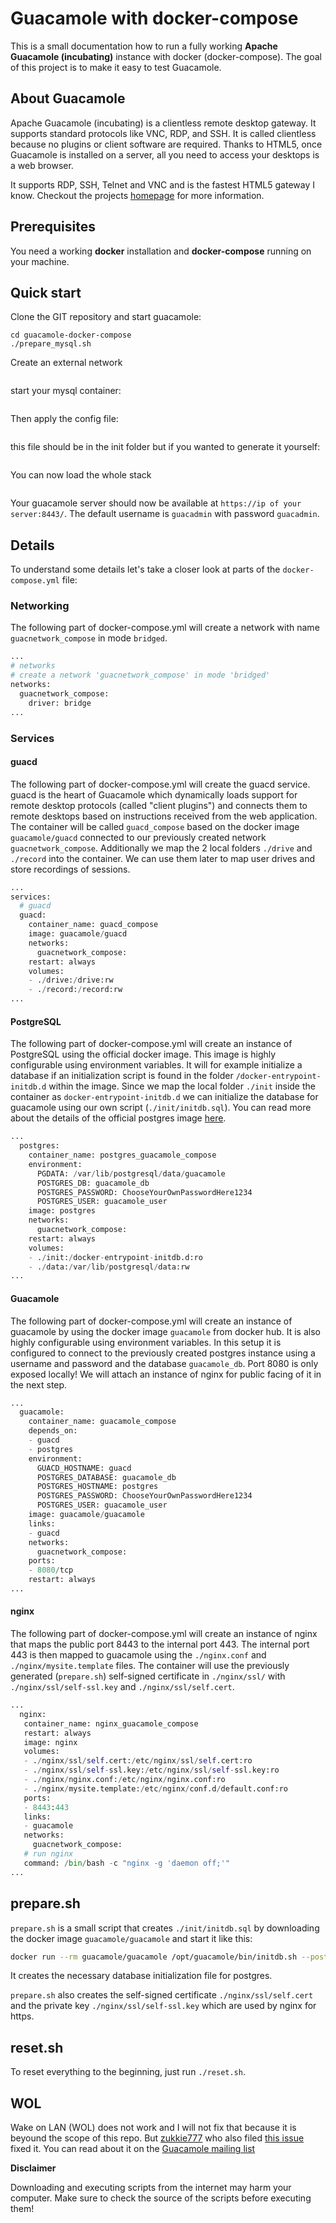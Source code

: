 # Guacamole with docker-compose
This is a small documentation how to run a fully working **Apache Guacamole (incubating)** instance with docker (docker-compose). The goal of this project is to make it easy to test Guacamole.

## About Guacamole
Apache Guacamole (incubating) is a clientless remote desktop gateway. It supports standard protocols like VNC, RDP, and SSH. It is called clientless because no plugins or client software are required. Thanks to HTML5, once Guacamole is installed on a server, all you need to access your desktops is a web browser.

It supports RDP, SSH, Telnet and VNC and is the fastest HTML5 gateway I know. Checkout the projects [homepage](https://guacamole.incubator.apache.org/) for more information.

## Prerequisites
You need a working **docker** installation and **docker-compose** running on your machine.

## Quick start
Clone the GIT repository and start guacamole:


```git clone "https://github.com/youda313/guacamole-docker-compose"
cd guacamole-docker-compose
./prepare_mysql.sh
```

Create an external network 
```docker network create internal_labs || true
```

start your mysql container:
```docker-compose -f docker-compose.yml start mysql
```
Then apply the config file: 
```mysql -u root guacamole_db -p < initdb.sql
```

this file should be in the init folder but if you wanted to generate it yourself:
```docker run --rm guacamole/guacamole /opt/guacamole/bin/initdb.sh --mysql > initdb.sql
```


You can now load the whole stack
```docker-compose up -d
```


Your guacamole server should now be available at `https://ip of your server:8443/`. The default username is `guacadmin` with password `guacadmin`.

## Details
To understand some details let's take a closer look at parts of the `docker-compose.yml` file:

### Networking
The following part of docker-compose.yml will create a network with name `guacnetwork_compose` in mode `bridged`.
~~~python
...
# networks
# create a network 'guacnetwork_compose' in mode 'bridged'
networks:
  guacnetwork_compose:
    driver: bridge
...
~~~

### Services
#### guacd
The following part of docker-compose.yml will create the guacd service. guacd is the heart of Guacamole which dynamically loads support for remote desktop protocols (called "client plugins") and connects them to remote desktops based on instructions received from the web application. The container will be called `guacd_compose` based on the docker image `guacamole/guacd` connected to our previously created network `guacnetwork_compose`. Additionally we map the 2 local folders `./drive` and `./record` into the container. We can use them later to map user drives and store recordings of sessions.

~~~python
...
services:
  # guacd
  guacd:
    container_name: guacd_compose
    image: guacamole/guacd
    networks:
      guacnetwork_compose:
    restart: always
    volumes:
    - ./drive:/drive:rw
    - ./record:/record:rw
...
~~~

#### PostgreSQL
The following part of docker-compose.yml will create an instance of PostgreSQL using the official docker image. This image is highly configurable using environment variables. It will for example initialize a database if an initialization script is found in the folder `/docker-entrypoint-initdb.d` within the image. Since we map the local folder `./init` inside the container as `docker-entrypoint-initdb.d` we can initialize the database for guacamole using our own script (`./init/initdb.sql`). You can read more about the details of the official postgres image [here](http://).

~~~python
...
  postgres:
    container_name: postgres_guacamole_compose
    environment:
      PGDATA: /var/lib/postgresql/data/guacamole
      POSTGRES_DB: guacamole_db
      POSTGRES_PASSWORD: ChooseYourOwnPasswordHere1234
      POSTGRES_USER: guacamole_user
    image: postgres
    networks:
      guacnetwork_compose:
    restart: always
    volumes:
    - ./init:/docker-entrypoint-initdb.d:ro
    - ./data:/var/lib/postgresql/data:rw
...
~~~

#### Guacamole
The following part of docker-compose.yml will create an instance of guacamole by using the docker image `guacamole` from docker hub. It is also highly configurable using environment variables. In this setup it is configured to connect to the previously created postgres instance using a username and password and the database `guacamole_db`. Port 8080 is only exposed locally! We will attach an instance of nginx for public facing of it in the next step.

~~~python
...
  guacamole:
    container_name: guacamole_compose
    depends_on:
    - guacd
    - postgres
    environment:
      GUACD_HOSTNAME: guacd
      POSTGRES_DATABASE: guacamole_db
      POSTGRES_HOSTNAME: postgres
      POSTGRES_PASSWORD: ChooseYourOwnPasswordHere1234
      POSTGRES_USER: guacamole_user
    image: guacamole/guacamole
    links:
    - guacd
    networks:
      guacnetwork_compose:
    ports:
    - 8080/tcp
    restart: always
...
~~~

#### nginx
The following part of docker-compose.yml will create an instance of nginx that maps the public port 8443 to the internal port 443. The internal port 443 is then mapped to guacamole using the `./nginx.conf` and `./nginx/mysite.template` files. The container will use the previously generated (`prepare.sh`) self-signed certificate in `./nginx/ssl/` with `./nginx/ssl/self-ssl.key` and `./nginx/ssl/self.cert`.

~~~python
...
  nginx:
   container_name: nginx_guacamole_compose
   restart: always
   image: nginx
   volumes:
   - ./nginx/ssl/self.cert:/etc/nginx/ssl/self.cert:ro
   - ./nginx/ssl/self-ssl.key:/etc/nginx/ssl/self-ssl.key:ro
   - ./nginx/nginx.conf:/etc/nginx/nginx.conf:ro
   - ./nginx/mysite.template:/etc/nginx/conf.d/default.conf:ro
   ports:
   - 8443:443
   links:
   - guacamole
   networks:
     guacnetwork_compose:
   # run nginx
   command: /bin/bash -c "nginx -g 'daemon off;'"
...
~~~

## prepare.sh
`prepare.sh` is a small script that creates `./init/initdb.sql` by downloading the docker image `guacamole/guacamole` and start it like this:

~~~bash
docker run --rm guacamole/guacamole /opt/guacamole/bin/initdb.sh --postgres > ./init/initdb.sql
~~~

It creates the necessary database initialization file for postgres.

`prepare.sh` also creates the self-signed certificate `./nginx/ssl/self.cert` and the private key `./nginx/ssl/self-ssl.key` which are used
by nginx for https.

## reset.sh
To reset everything to the beginning, just run `./reset.sh`.

## WOL

Wake on LAN (WOL) does not work and I will not fix that because it is beyound the scope of this repo. But [zukkie777](https://github.com/zukkie777) who also filed [this issue](https://github.com/boschkundendienst/guacamole-docker-compose/issues/12) fixed it. You can read about it on the [Guacamole mailing list](http://apache-guacamole-general-user-mailing-list.2363388.n4.nabble.com/How-to-docker-composer-for-WOL-td9164.html)

**Disclaimer**

Downloading and executing scripts from the internet may harm your computer. Make sure to check the source of the scripts before executing them!
